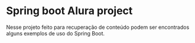 # Spring boot Alura project
Nesse projeto feito para recuperação de conteúdo podem ser encontrados alguns exemplos de uso do Spring Boot.